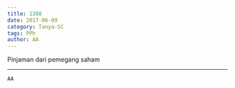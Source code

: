 ```yaml
---
title: 1388
date: 2017-06-09
category: Tanya-SC
tags: PPh
author: AA
---
```


Pinjaman dari pemegang saham

---



`AA`
